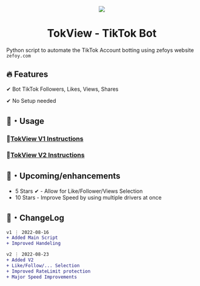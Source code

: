  <p align="center"> 
  <kbd>
<img src="https://user-images.githubusercontent.com/74594229/184976226-89539f95-721d-4a44-9ef8-56b48c533078.png"></img>
  </kbd>
</p>
<h1 align="center">
  TokView - TikTok Bot
</h1>

Python script to automate the TikTok Account botting using zefoys website ```zefoy.com```

## :fire: Features

✔ Bot TikTok Followers, Likes, Views, Shares

✔ No Setup needed

## 🚀・Usage

### 📝<a href=TokViewV1/Instructions.md >TokView V1 Instructions</a>

### 📝<a href=TokViewV2/Instructions.md >TokView V2 Instructions</a>

## 🎉・Upcoming/enhancements

- 5 Stars ✔ - Allow for Like/Follower/Views Selection
- 10 Stars - Improve Speed by using multiple drivers at once

## 💭・ChangeLog

```diff
v1 ⋮ 2022-08-16
+ Added Main Script
+ Improved Handeling

v2 ⋮ 2022-08-23
+ Added V2
+ Like/Follow/... Selection
+ Improved RateLimit protection
+ Major Speed Improvements
```


